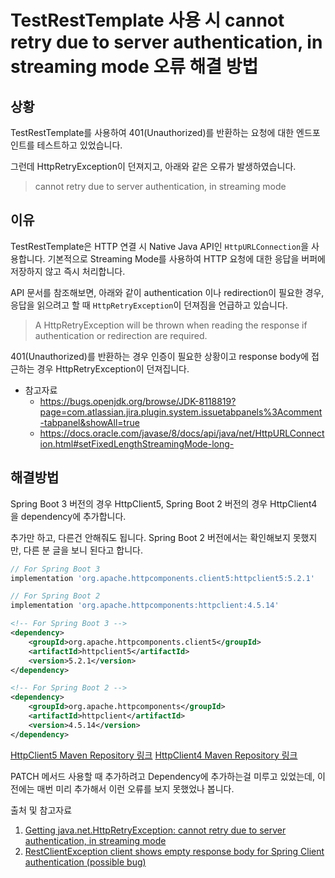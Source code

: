 # TestRestTemplate 사용 시 cannot retry due to server authentication, in streaming mode 오류 해결 방법

## 상황

TestRestTemplate를 사용하여 401(Unauthorized)를 반환하는 요청에 대한 엔드포인트를 테스트하고 있었습니다.

그런데 HttpRetryException이 던져지고, 아래와 같은 오류가 발생하였습니다.

> cannot retry due to server authentication, in streaming mode

## 이유

TestRestTemplate은 HTTP 연결 시 Native Java API인 `HttpURLConnection`을 사용합니다. 기본적으로 Streaming Mode를 사용하여 HTTP 요청에 대한 응답을 버퍼에 저장하지 않고 즉시 처리합니다.

API 문서를 참조해보면, 아래와 같이 authentication 이나 redirection이 필요한 경우, 응답을 읽으려고 할 때 `HttpRetryException`이 던져짐을 언급하고 있습니다.

> A HttpRetryException will be thrown when reading the response if authentication or redirection are required.

401(Unauthorized)를 반환하는 경우 인증이 필요한 상황이고 response body에 접근하는 경우 HttpRetryException이 던져집니다.

- 참고자료
  - https://bugs.openjdk.org/browse/JDK-8118819?page=com.atlassian.jira.plugin.system.issuetabpanels%3Acomment-tabpanel&showAll=true
  - https://docs.oracle.com/javase/8/docs/api/java/net/HttpURLConnection.html#setFixedLengthStreamingMode-long-

## 해결방법

Spring Boot 3 버전의 경우 HttpClient5, Spring Boot 2 버전의 경우 HttpClient4 을 dependency에 추가합니다.

추가만 하고, 다른건 안해줘도 됩니다. Spring Boot 2 버전에서는 확인해보지 못했지만, 다른 분 글을 보니 된다고 합니다.

```groovy
// For Spring Boot 3
implementation 'org.apache.httpcomponents.client5:httpclient5:5.2.1'

// For Spring Boot 2
implementation 'org.apache.httpcomponents:httpclient:4.5.14'
```

```xml
<!-- For Spring Boot 3 -->
<dependency>
    <groupId>org.apache.httpcomponents.client5</groupId>
    <artifactId>httpclient5</artifactId>
    <version>5.2.1</version>
</dependency>

<!-- For Spring Boot 2 -->
<dependency>
    <groupId>org.apache.httpcomponents</groupId>
    <artifactId>httpclient</artifactId>
    <version>4.5.14</version>
</dependency>
```

[HttpClient5 Maven Repository 링크](https://mvnrepository.com/artifact/org.apache.httpcomponents.client5/httpclient5)
[HttpClient4 Maven Repository 링크](https://mvnrepository.com/artifact/org.apache.httpcomponents/httpclient)

PATCH 메서드 사용할 때 추가하려고 Dependency에 추가하는걸 미루고 있었는데, 이전에는 매번 미리 추가해서 이런 오류를 보지 못했었나 봅니다.

출처 및 참고자료
1. [Getting java.net.HttpRetryException: cannot retry due to server authentication, in streaming mode](https://stackoverflow.com/questions/49119354/getting-java-net-httpretryexception-cannot-retry-due-to-server-authentication)
2. [RestClientException client shows empty response body for Spring Client authentication (possible bug)](https://github.com/spring-attic/spring-security-oauth/issues/441)
